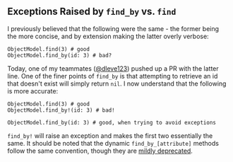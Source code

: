 ## Exceptions Raised by `find_by` vs. `find`

I previously believed that the following were the same - the former being the more concise, and by extension making the latter overly verbose:

```
ObjectModel.find(3) # good
ObjectModel.find_by(id: 3) # bad?
```

Today, one of my teammates ([@dleve123](https://github.com/dleve123)) pushed up a PR with the latter line. One of the finer points of `find_by` is that attempting to retrieve an id that doesn't exist will simply return `nil`. I now understand that the following is more accurate:

```
ObjectModel.find(3) # good
ObjectModel.find_by!(id: 3) # bad!

ObjectModel.find_by(id: 3) # good, when trying to avoid exceptions
```

`find_by!` will raise an exception and makes the first two essentially the same. It should be noted that the dynamic `find_by_[attribute]` methods follow the same convention, though they are [mildly deprecated](http://api.rubyonrails.org/classes/ActiveRecord/Base.html#class-ActiveRecord::Base-label-Dynamic+attribute-based+finders).
